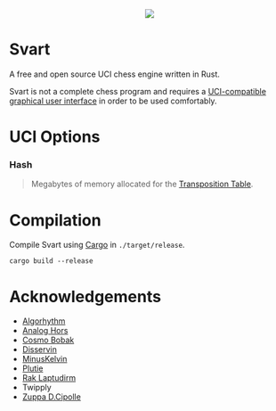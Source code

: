<div align="center">
    <img src="https://github.com/crippa1337/svart/blob/master/images/new_logo.jpg">
</div>

# Svart

A free and open source UCI chess engine written in Rust.

Svart is not a complete chess program and requires a <a href="https://www.chessprogramming.org/UCI#GUIs">UCI-compatible graphical user interface</a> in order to be used comfortably.


# UCI Options
### Hash
> Megabytes of memory allocated for the <a href="https://en.wikipedia.org/wiki/Transposition_table">Transposition Table</a>.
    
    
# Compilation
Compile Svart using <a href="https://doc.rust-lang.org/cargo/">Cargo</a> in ``./target/release``.

    cargo build --release


# Acknowledgements
* [Algorhythm](https://github.com/Algorhythm-sxv)
* [Analog Hors](https://github.com/analog-hors)
* [Cosmo Bobak](https://github.com/cosmobobak)
* [Disservin](https://github.com/disservin)
* [MinusKelvin](https://github.com/minuskelvin)
* [Plutie](https://github.com/uwuplant)
* [Rak Laptudirm](https://github.com/raklaptudirm)
* Twipply
* [Zuppa D.Cipolle](https://github.com/pgg106)